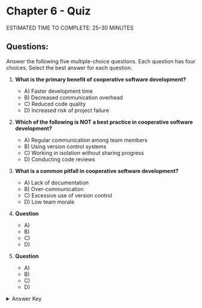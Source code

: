 # Chapter 6 - Quiz

<div class="time-pill">ESTIMATED TIME TO COMPLETE: 25–30 MINUTES</div>


## Questions:
Answer the following five multiple-choice questions. Each question has four choices. Select the best answer for each question.

1. **What is the primary benefit of cooperative software development?**
   - A) Faster development time
   - B) Decreased communication overhead
   - C) Reduced code quality
   - D) Increased risk of project failure

2. **Which of the following is NOT a best practice in cooperative software development?**
   - A) Regular communication among team members
   - B) Using version control systems
   - C) Working in isolation without sharing progress
   - D) Conducting code reviews

3. **What is a common pitfall in cooperative software development?**
   - A) Lack of documentation
   - B) Over-communication
   - C) Excessive use of version control
   - D) Low team morale

4. **Question**
   - A)
   - B)
   - C)
   - D)

5. **Question**
   - A)
   - B)
   - C)
   - D)

<details>
   <Summary>Answer Key</Summary>
   1. A <br>
   2. C <br>
   3. A <br>
   4.   <br>
   5.   <br>
</details>
